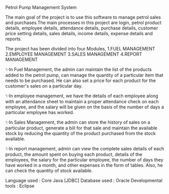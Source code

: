  Petrol Pump Management System
 
   The main goal of the project is to use this software to manage petrol sales and purchases.The main processes in this project are login, petrol product details, 
employee details, attendance details, purchase details, customer price setting details, sales details, income details, expense details and reports.

   The project has been divided into four Modules,
            1.FUEL MANAGEMENT
            2.EMPLOYEE MANAGEMENT
            3.SALES MANAGEMENT
            4.REPORT MANAGEMENT
            
   ✨In Fuel Management, the admin can maintain the list of the products added to the petrol pump, can manage the quantity of a particular item that needs to be purchased.
He can also set a price for each product for the customer's sales on a particular day.

   ✨In employee management, we have the details of each employee along with an attendance sheet to maintain a proper attendance check on each employee, and the salary will 
be given on the basis of the number of days a particular employee has worked.

   ✨In Sales Management, the admin can store the history of sales on a particular product, generate a bill for that sale and maintain the available stock by reducing the
quantity of the product purchased from the stock available.

   ✨In report management, admin can view the complete sales details of each product, the amount spent on buying each product, details of the employees, the salary for the 
particular employee, the number of days they have worked in a month, and other expenses in the form of tables. Also, he can check the quantity of stock available.

 
Language used : Core Java [JDBC]
Database used : Oracle
Developmental tools : Eclipse
